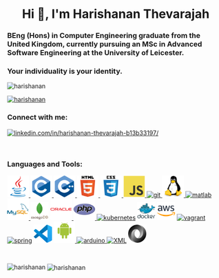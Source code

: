 <h1 align="center">Hi 👋, I'm Harishanan Thevarajah</h1>
<h3 align="centre">BEng (Hons) in Computer Engineering graduate from the United Kingdom, currently pursuing an MSc in Advanced Software Engineering at the University of Leicester.</h3>
<h3 align="centre">Your individuality is your identity.</h3> 

<p align="left"> <img src="https://komarev.com/ghpvc/?username=harishanan&label=Profile%20views&color=0e75b6&style=flat" alt="harishanan" /> </p>

<p align="left"> <a href="https://github.com/ryo-ma/github-profile-trophy"><img src="https://github-profile-trophy.vercel.app/?username=harishanan" alt="harishanan" /></a> </p>

<h3 align="left">Connect with me:</h3>
<p align="left">
<a href="https://www.linkedin.com/in/harishanan-thevarajah-b13b33197/" target="blank"><img align="center" src="https://raw.githubusercontent.com/rahuldkjain/github-profile-readme-generator/master/src/images/icons/Social/linked-in-alt.svg" alt="linkedin.com/in/harishanan-thevarajah-b13b33197/" height="30" width="40" /></a>
</p>
<br>

<h3 align="left">Languages and Tools:</h3>
<p align="left">   
  <a href="https://www.java.com" target="_blank" rel="noreferrer">
    <img src="https://raw.githubusercontent.com/devicons/devicon/master/icons/java/java-original.svg" alt="java" width="50" height="50"/>
  </a>  

  <a href="https://www.cprogramming.com/" target="_blank" rel="noreferrer">
    <img src="https://raw.githubusercontent.com/devicons/devicon/master/icons/c/c-original.svg" alt="c" width="50" height="50"/>
  </a>  

  <a href="https://www.w3schools.com/cpp/" target="_blank" rel="noreferrer">
    <img src="https://raw.githubusercontent.com/devicons/devicon/master/icons/cplusplus/cplusplus-original.svg" alt="cplusplus" width="50" height="50"/>
  </a>    

   <a href="https://www.w3.org/html/" target="_blank" rel="noreferrer">
    <img src="https://raw.githubusercontent.com/devicons/devicon/master/icons/html5/html5-original-wordmark.svg" alt="html5" width="50" height="50"/>
  </a> 
  
  <a href="https://www.w3schools.com/css/" target="_blank" rel="noreferrer">
    <img src="https://raw.githubusercontent.com/devicons/devicon/master/icons/css3/css3-original-wordmark.svg" alt="css3" width="50" height="50"/>
  </a>  

  <a href="https://developer.mozilla.org/en-US/docs/Web/JavaScript" target="_blank" rel="noreferrer">
    <img src="https://raw.githubusercontent.com/devicons/devicon/master/icons/javascript/javascript-original.svg" alt="javascript" width="50" height="50"/>
  </a>  

  <a href="https://git-scm.com/" target="_blank" rel="noreferrer">
    <img src="https://www.vectorlogo.zone/logos/git-scm/git-scm-icon.svg" alt="git" width="50" height="50"/>
  </a>  

  <a href="https://www.linux.org/" target="_blank" rel="noreferrer">
    <img src="https://raw.githubusercontent.com/devicons/devicon/master/icons/linux/linux-original.svg" alt="linux" width="50" height="50"/>
  </a>  

  <a href="https://www.mathworks.com/" target="_blank" rel="noreferrer">
    <img src="https://upload.wikimedia.org/wikipedia/commons/2/21/Matlab_Logo.png" alt="matlab" width="50" height="50"/>
  </a>  

  <a href="https://www.mysql.com/" target="_blank" rel="noreferrer">
    <img src="https://raw.githubusercontent.com/devicons/devicon/master/icons/mysql/mysql-original-wordmark.svg" alt="mysql" width="50" height="50"/>
  </a>  

  <a target="_blank" href="https://raw.githubusercontent.com/devicons/devicon/master/icons/mongodb/mongodb-original-wordmark.svg" style="display: inline-block;">
    <img src="https://raw.githubusercontent.com/devicons/devicon/master/icons/mongodb/mongodb-original-wordmark.svg" alt="mongodb" width="42" height="42" />
  </a>

  <a href="https://www.oracle.com/" target="_blank" rel="noreferrer">
    <img src="https://raw.githubusercontent.com/devicons/devicon/master/icons/oracle/oracle-original.svg" alt="oracle" width="50" height="50"/>
  </a>  

  <a href="https://www.php.net" target="_blank" rel="noreferrer">
    <img src="https://raw.githubusercontent.com/devicons/devicon/master/icons/php/php-original.svg" alt="php" width="50" height="50"/>
  </a>  

  <a target="_blank" href="https://www.vectorlogo.zone/logos/kubernetes/kubernetes-icon.svg" style="display: inline-block;">
    <img src="https://www.vectorlogo.zone/logos/kubernetes/kubernetes-icon.svg" alt="kubernetes" width="42" height="42" />
  </a>

  <a target="_blank" href="https://raw.githubusercontent.com/devicons/devicon/master/icons/docker/docker-original-wordmark.svg" style="display: inline-block;">
    <img src="https://raw.githubusercontent.com/devicons/devicon/master/icons/docker/docker-original-wordmark.svg" alt="docker" width="42" height="42" />
  </a>

  <a target="_blank" href="https://raw.githubusercontent.com/devicons/devicon/master/icons/amazonwebservices/amazonwebservices-original-wordmark.svg" style="display: inline-block;">
    <img src="https://raw.githubusercontent.com/devicons/devicon/master/icons/amazonwebservices/amazonwebservices-original-wordmark.svg" alt="aws" width="42" height="42" />
  </a>

 <a target="_blank" href="https://www.vectorlogo.zone/logos/vagrantup/vagrantup-icon.svg" style="display: inline-block;">
  <img src="https://www.vectorlogo.zone/logos/vagrantup/vagrantup-icon.svg" alt="vagrant" width="42" height="42" />
 </a>

 <a target="_blank" href="https://www.vectorlogo.zone/logos/springio/springio-icon.svg" style="display: inline-block;">
   <img src="https://www.vectorlogo.zone/logos/springio/springio-icon.svg" alt="spring" width="42" height="42" />
 </a>
 
 <a target="_blank" href="https://code.visualstudio.com/" style="display: inline-block;">
  <img src="https://raw.githubusercontent.com/devicons/devicon/master/icons/vscode/vscode-original.svg" alt="Visual Studio Code" width="42" height="42"/>
</a>

 <a href="https://developer.android.com" target="_blank" rel="noreferrer">
    <img src="https://raw.githubusercontent.com/devicons/devicon/master/icons/android/android-original-wordmark.svg" alt="android" width="50" height="50"/>
  </a>  

  <a href="https://www.arduino.cc/" target="_blank" rel="noreferrer">
    <img src="https://cdn.worldvectorlogo.com/logos/arduino-1.svg" alt="arduino" width="50" height="50"/>
  </a> 

  <a target="_blank" href="https://www.w3.org/XML/" style="display: inline-block;">
    <img src="https://upload.wikimedia.org/wikipedia/commons/9/9d/Xml_logo.svg" alt="XML" width="42" height="42"/>
  </a> 

  <a target="_blank" href="https://www.json.org/" style="display: inline-block;">
    <img src="https://raw.githubusercontent.com/github/explore/main/topics/json/json.png" alt="JSON" width="42" height="42"/>
  </a>
</p>
<br>

<p>
<p><img align="left" src="https://github-readme-stats.vercel.app/api/top-langs?username=harishanan&show_icons=true&locale=en&layout=compact" alt="harishanan" /></p>

<p>&nbsp;<img align="center" src="https://github-readme-stats.vercel.app/api?username=harishanan&show_icons=true&locale=en" alt="harishanan" /></p>

</p>
